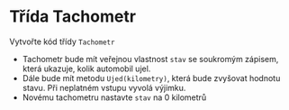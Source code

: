 # Třída Tachometr

Vytvořte kód třídy `Tachometr`
 
* Tachometr bude mít veřejnou vlastnost `stav` se soukromým zápisem, která ukazuje, kolik automobil ujel.
* Dále bude mít metodu `Ujed(kilometry)`, která bude zvyšovat hodnotu stavu. Při neplatném vstupu vyvolá výjimku.
* Novému tachometru nastavte `stav` na 0 kilometrů